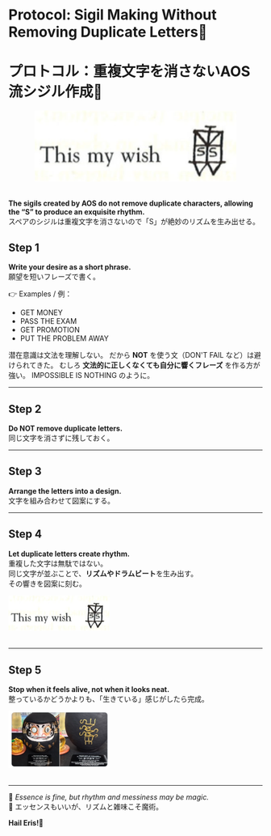 # Protocol: Sigil Making Without Removing Duplicate Letters🍏
# プロトコル：重複文字を消さないAOS流シジル作成🍏

<div align="center">
<img src="sigil1.png" width="400">
</div>
<br>

**The sigils created by AOS do not remove duplicate characters, allowing the “S” to produce an exquisite rhythm.**\
スペアのシジルは重複文字を消さないので「S」が絶妙のリズムを生み出せる。

## Step 1

**Write your desire as a short phrase.**\
願望を短いフレーズで書く。

👉 Examples / 例：
- GET MONEY
- PASS THE EXAM
- GET PROMOTION
- PUT THE PROBLEM AWAY

潜在意識は文法を理解しない。
だから **NOT** を使う文（DON'T FAIL など）は避けられてきた。
むしろ **文法的に正しくなくても自分に響くフレーズ** を作る方が強い。
IMPOSSIBLE IS NOTHING のように。

------------------------------------------------------------------------

## Step 2

**Do NOT remove duplicate letters.**\
同じ文字を消さずに残しておく。

------------------------------------------------------------------------

## Step 3

**Arrange the letters into a design.**\
文字を組み合わせて図案にする。

------------------------------------------------------------------------

## Step 4

**Let duplicate letters create rhythm.**\
重複した文字は無駄ではない。\
同じ文字が並ぶことで、**リズムやドラムビート**を生み出す。\
その響きを図案に刻む。

<div align="left">
<img src="sigil1.png" width="200">
</div>
<br>

------------------------------------------------------------------------

## Step 5

**Stop when it feels alive, not when it looks neat.**\
整っているかどうかよりも、「生きている」感じがしたら完成。

<div align="left">
<img src="sigil3.png" width="200">
</div>
<br>

------------------------------------------------------------------------

🍏 *Essence is fine, but rhythm and messiness may be magic.*\
🍏 エッセンスもいいが、リズムと雑味こそ魔術。

**Hail Eris!🍏**
